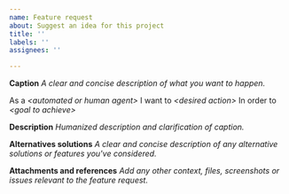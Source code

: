 ```yaml
---
name: Feature request
about: Suggest an idea for this project
title: ''
labels: ''
assignees: ''

---
```


**Caption**
_A clear and concise description of what you want to happen._

As a _\<automated or human agent\>_
I want to _\<desired action\>_
In order to _\<goal to achieve\>_

**Description**
_Humanized description and clarification of caption._

**Alternatives solutions**
_A clear and concise description of any alternative solutions or features you've considered._

**Attachments and references**
_Add any other context, files, screenshots or issues relevant to the feature request._

